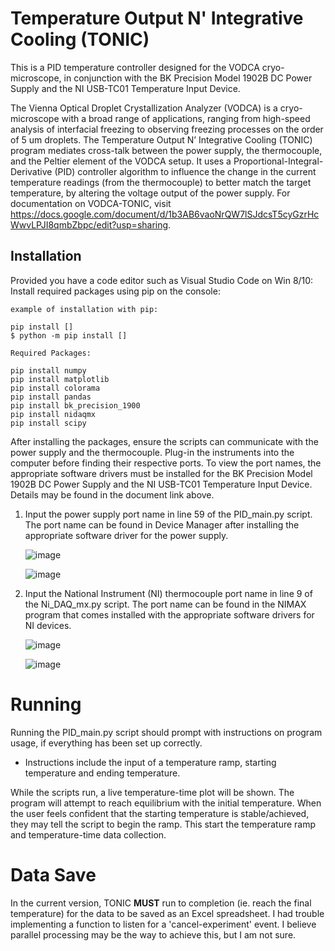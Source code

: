 # Temperature Output N' Integrative Cooling (TONIC)
This is a PID temperature controller designed for the VODCA cryo-microscope, in conjunction with the BK Precision Model 1902B DC Power Supply and the NI USB-TC01 Temperature Input Device.

The Vienna Optical Droplet Crystallization Analyzer (VODCA) is a cryo-microscope with a broad range of applications, ranging from high-speed analysis of interfacial freezing to observing freezing processes on the order of 5 um droplets. The Temperature Output N’ Integrative Cooling (TONIC) program mediates cross-talk between the power supply, the thermocouple, and the Peltier element of the VODCA setup. It uses a Proportional-Integral-Derivative (PID) controller algorithm to influence the change in the current temperature readings (from the thermocouple) to better match the target temperature, by altering the voltage output of the power supply. For documentation on VODCA-TONIC, visit https://docs.google.com/document/d/1b3AB6vaoNrQW7lSJdcsT5cyGzrHcWwvLPJI8qmbZbpc/edit?usp=sharing.

## Installation
Provided you have a code editor such as Visual Studio Code on Win 8/10:
Install required packages using pip on the console:

```
example of installation with pip:

pip install [] 
$ python -m pip install []

Required Packages:

pip install numpy
pip install matplotlib
pip install colorama
pip install pandas
pip install bk_precision_1900
pip install nidaqmx
pip install scipy
```
After installing the packages, ensure the scripts can communicate with the power supply and the thermocouple. Plug-in the instruments into the computer before finding their respective ports. To view the port names, the appropriate software drivers must be installed for the BK Precision Model 1902B DC Power Supply and the NI USB-TC01 Temperature Input Device. Details may be found in the document link above.

1) Input the power supply port name in line 59 of the PID_main.py script. The port name can be found in Device Manager after installing the appropriate software driver for the power supply.

    ![image](https://github.com/user-attachments/assets/00bb2309-d767-44ff-80fb-f72eba4aea22)

    ![image](https://github.com/user-attachments/assets/9cf5e231-974f-47e4-880a-5f05a20ef2ea)

3) Input the National Instrument (NI) thermocouple port name in line 9 of the Ni_DAQ_mx.py script. The port name can be found in the NIMAX program that comes installed with the appropriate software drivers for NI devices.

    ![image](https://github.com/user-attachments/assets/900fc31a-8355-45f6-b0b5-bf8ab1caddaf)

    ![image](https://github.com/user-attachments/assets/b28e8e08-306c-4775-b1dd-c5730d415af7)

# Running
Running the PID_main.py script should prompt with instructions on program usage, if everything has been set up correctly.
- Instructions include the input of a temperature ramp, starting temperature and ending temperature.

While the scripts run, a live temperature-time plot will be shown.
The program will attempt to reach equilibrium with the initial temperature. When the user feels confident that the starting temperature is stable/achieved, they may tell the script to begin the ramp.
This start the temperature ramp and temperature-time data collection.

# Data Save
In the current version, TONIC **MUST** run to completion (ie. reach the final temperature) for the data to be saved as an Excel spreadsheet. I had trouble implementing a function to listen for a 'cancel-experiment' event. I believe parallel processing may be the way to achieve this, but I am not sure.
